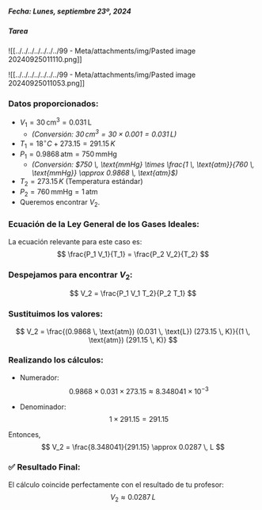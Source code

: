 ##### Fecha: _Lunes, septiembre 23º, 2024_
##### Tarea
![[../../../../../../../99 - Meta/attachments/img/Pasted image 20240925011110.png]]


![[../../../../../../../99 - Meta/attachments/img/Pasted image 20240925011053.png]]



### **Datos proporcionados:**
- $V_1 = 30 \, \text{cm}^3 = 0.031 \, \text{L}$ 
  - *(Conversión: $30 \, \text{cm}^3 = 30 \times 0.001 = 0.031 \, \text{L}$)*
- $T_1 = 18^\circ C + 273.15 = 291.15 \, K$
- $P_1 = 0.9868 \, \text{atm} = 750 \, \text{mmHg}$
  - *(Conversión: $750 \, \text{mmHg} \times \frac{1 \, \text{atm}}{760 \, \text{mmHg}} \approx 0.9868 \, \text{atm}$)*
- $T_2 = 273.15 \, K$ (Temperatura estándar)
- $P_2 = 760 \, \text{mmHg} = 1 \, \text{atm}$
- Queremos encontrar $V_2$.

### **Ecuación de la Ley General de los Gases Ideales:**
La ecuación relevante para este caso es:
$$ \frac{P_1 V_1}{T_1} = \frac{P_2 V_2}{T_2} $$

### **Despejamos para encontrar $V_2$:**
$$ V_2 = \frac{P_1 V_1 T_2}{P_2 T_1} $$

### **Sustituimos los valores:**
$$ V_2 = \frac{(0.9868 \, \text{atm}) (0.031 \, \text{L}) (273.15 \, K)}{(1 \, \text{atm}) (291.15 \, K)} $$

### **Realizando los cálculos:**
- Numerador: 
  $$ 0.9868 \times 0.031 \times 273.15 \approx 8.348041 \times 10^{-3}$$
  
- Denominador: 
  $$ 1 \times 291.15 = 291.15 $$

Entonces,
$$ V_2 = \frac{8.348041}{291.15} \approx 0.0287 \, L $$

### ✅ **Resultado Final:**
El cálculo coincide perfectamente con el resultado de tu profesor: 
$$ V_2 \approx 0.0287 \, L $$

